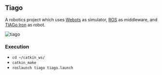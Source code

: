 ## Tiago

A robotics project which uses [Webots](https://cyberbotics.com/doc/guide/index) as simulator, [ROS](http://wiki.ros.org/) as middleware, and [TIAGo Iron](https://cyberbotics.com/doc/guide/tiago-iron) as robot.

![tiago](https://user-images.githubusercontent.com/33685811/109297708-ba0c5380-7832-11eb-92c4-af3dfe154f3a.png)

### Execution

- `cd ~/catkin_ws/`
- `catkin_make`
- `roslaunch tiago tiago.launch`
